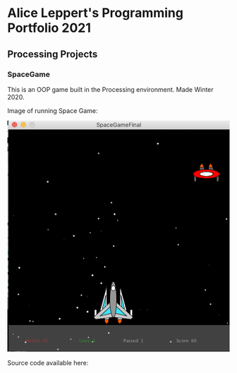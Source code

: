 # Alice Leppert's Programming Portfolio 2021

## Processing Projects

### SpaceGame
This is an OOP game built in the Processing environment. Made Winter 2020.

Image of running Space Game:

![Image of Space Game](https://github.com/Aeleppert/programmingportfolio/blob/gh-pages/images/SpaceGame.png?raw=true)

Source code available here:
